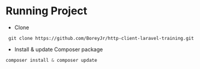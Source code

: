 # Running Project
- Clone
```shell
 git clone https://github.com/BoreyJr/http-client-laravel-training.git
```
- Install & update Composer package 
```php
composer install & composer update 
```
